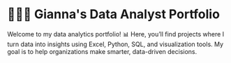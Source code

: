 # 👩🏽‍💻 Gianna's Data Analyst Portfolio 

Welcome to my data analytics portfolio! 📊 Here, you’ll find projects where I turn data into insights using Excel, Python, SQL, and visualization tools. My goal is to help organizations make smarter, data-driven decisions.

